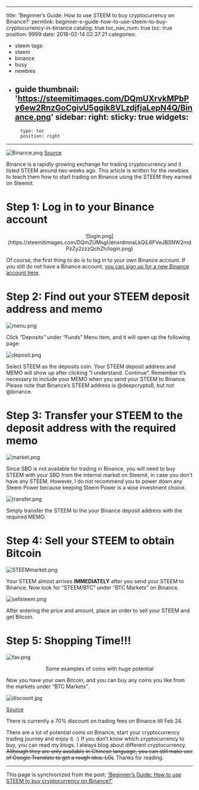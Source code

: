 
---
title: 'Beginner’s Guide: How to use STEEM to buy cryptocurrency on Binance?'
permlink: beginner-s-guide-how-to-use-steem-to-buy-cryptocurrency-in-binance
catalog: true
toc_nav_num: true
toc: true
position: 9999
date: 2018-02-14 02:37:21
categories:
- steem
tags:
- steem
- binance
- busy
- newbies
- guide
thumbnail: 'https://steemitimages.com/DQmUXrvkMPbPy6ew2RnzGoCgivU5ggik8VLzdjfjaLepN4Q/Binance.png'
sidebar:
    right:
        sticky: true
widgets:
    -
        type: toc
        position: right
---


![Binance.png](https://steemitimages.com/DQmUXrvkMPbPy6ew2RnzGoCgivU5ggik8VLzdjfjaLepN4Q/Binance.png)
[Source](https://coincentral.com/binance-review/)

Binance is a rapidly growing exchange for trading cryptocurrency and it listed STEEM around two weeks ago. This article is written for the newbies to teach them how to start trading on Binance using the STEEM they earned on Steemit.

# Step 1:  Log in to your Binance account

<center>
![login.png](https://steemitimages.com/DQmZUMsgUenxrdmnaLkQiL6FVeJBSNW2mdPzZy2zzzQchZh/login.png)
</center>

Of course, the first thing to do is to log in to your own Binance account. If you still do not have a Binance account, [you can sign up for a new Binance account here](https://www.binance.com/?ref=11060527). 


# Step 2: Find out your STEEM deposit address and memo

![menu.png](https://steemitimages.com/DQmaGHAgJKXLPmZzVDBBMjzqms5TRbQsCmQJhbCe9Txc8KV/menu.png)

Click “Deposits” under “Funds” Menu item, and it will open up the following page:

![deposit.png](https://steemitimages.com/DQmZc9SxqTVf69uST876d42LzWxUMsekyY3TEMjoZm1b22p/deposit.png)


Select STEEM as the deposits coin. Your STEEM deposit address and MEMO will show up after clicking “I understand. Continue”. Remember it’s necessary to include your MEMO when you send your STEEM to Binance. Please note that Binance’s STEEM address is @deepcrypto8, but not @binance.



# Step 3: Transfer your STEEM to the deposit address with the required memo


![market.png](https://steemitimages.com/DQmQ5a6Sw57uyNPxZbGGZH2bKpzMuxAm68JV6QDUbbBot8p/market.png)

Since SBD is not available for trading in Binance, you will need to buy STEEM with your SBD from the internal market on Steemit, in case you don't have any STEEM. However, I do not recommend you to power down any Steem Power because keeping Steem Power is a wise investment choice.

![transfer.png](https://steemitimages.com/DQmUDRb9ELNiF396KusX1ePUvti6AnfdGpi52Zeqfsru4GK/transfer.png)

Simply transfer the STEEM to the your Binance deposit address with the required MEMO.


# Step 4: Sell your STEEM to obtain Bitcoin
![STEEMmarket.png](https://steemitimages.com/DQmcUxXEZVEV9bCZrgNedUk5wWJzwPsBwUJTRid4qyMFtyb/STEEMmarket.png)

Your STEEM almost arrives **IMMEDIATELY**  after you send your STEEM to Binance. Now look for “STEEM/BTC” under “BTC Markets” on Binance.

![sellsteem.png](https://steemitimages.com/DQmUMcNzoBTehCXp4ywbaFkKbvuu4LDryKyF7emFaPcyMzB/sellsteem.png)

 After entering the price and amount, place an order to sell your STEEM and get Bitcoin. 




# Step 5: Shopping Time!!!

![fav.png](https://steemitimages.com/DQmP6dqqKgZkFzFkUun2Xn8Yi6pRzGFBMjfpCNtq83ZYrwu/fav.png)

<center>Some examples of coins with huge potential</center>

Now you have your own Bitcoin, and you can buy any coins you like from the markets under “BTC Markets”.

 ![discount.jpg](https://steemitimages.com/DQmNsBDbzRqj6aSTuSNrxxWRasjpfpWedfRVRUqEHLuFBW3/discount.jpg)

[Source](https://twitter.com/binance_2017)

There is currently a 70% discount on trading fees on Binance till Feb 24.

 There are a lot of potential coins on Binance, start your cryptocurrency trading journey and enjoy it. :) If you don’t know which cryptocurrency to buy, you can read my blogs. I always blog about different cryptocurrency. ~~Although they are only available in Chinese language, you can still make use of Google Translate to get a rough idea. LOL~~ Thanks for reading.

- - -

This page is synchronized from the post: ['Beginner’s Guide: How to use STEEM to buy cryptocurrency on Binance?'](https://steemit.com/@htliao/beginner-s-guide-how-to-use-steem-to-buy-cryptocurrency-in-binance)
